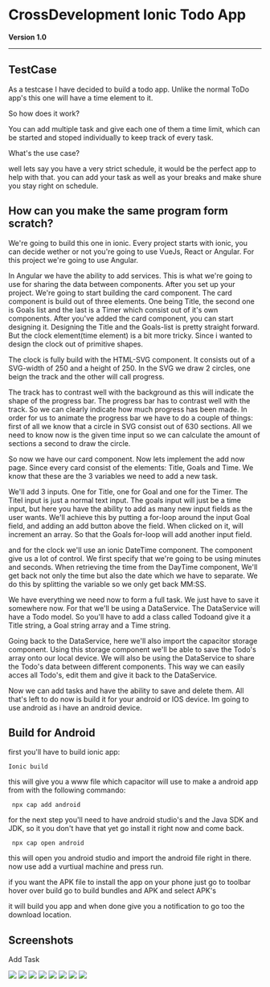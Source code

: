 # CrossDevelopment Ionic Todo App
**Version 1.0**


---

## TestCase

As a testcase I have decided to build a todo app. Unlike the normal ToDo app's this one will have a time element to it.

So how does it work?

You can add multiple task and give each one of them a time limit, which can be started and stoped individually to keep track of every task.

What's the use case? 

well lets say you have a very strict schedule, it would be the perfect app to help with that. you can add your task as well as your breaks and make shure you stay right on schedule.

## How can you make the same program form scratch? 

We're going to build this one in ionic. Every project starts with ionic, you can decide wether or not you're going to use VueJs, React or Angular. For this project we're going to use Angular.

In Angular we have the ability to add services. This is what we're going to use for sharing the data between components. 
After you set up your project. We're going to start building the card component. The card component is build out of three elements. One being Title, 
the second one is Goals list and the last is a Timer which consist out of it's own components. After you've added the card component, you can start designing it.
Designing the Title and the Goals-list is pretty straight forward. But the clock element(time element) is a bit more tricky. Since i wanted to design the clock out of primitive shapes.

The clock is fully build with the HTML-SVG component. It consists out of a SVG-width of 250 and a height of 250. In the SVG we draw 2 circles, one beign the track and the other will call progress.

The track has to contrast well with the background as this will indicate the shape of the progress bar. The progress bar has to contrast well with the track. 
So we can clearly indicate how much progress has been made.
In order for us to animate the progress bar we have to do a couple of things: 
first of all we know that a circle in SVG consist out of 630 sections. All we need to know now is the given time input so we can calculate the amount of sections a second to draw the circle.

So now we have our card component. Now lets implement the add now page. Since every card consist of the elements: Title, Goals and Time. We know that these are the 3 variables we need to add a new task.

We'll add 3 inputs. One for Title, one for Goal and one for the Timer. The Titel input is just a normal text input. 
The goals input will just be a time input, but here you have the ability to add as many new input fields as the user wants. 
We'll achieve this by putting a for-loop around the input Goal field, and adding an add button above the field. When clicked on it, will increment an array. So that the Goals for-loop will add another input field.

and for the clock we'll use an ionic DateTime component.
The component give us a lot of control. We first specify that we're going to be using minutes and seconds. When retrieving the time from the DayTime component, We'll get back not only the time but also the date which we have to separate. We do this by splitting the variable so we only get back MM:SS. 

We have everything we need now to form a full task. We just have to save it somewhere now. For that we'll be using a DataService. The DataService will have a Todo model. So you'll have to add a class called Todoand give it a Title string, a Goal string array and a Time string.

Going back to the DataService, here we'll also import the capacitor storage component. Using this storage component we'll be able to save the Todo's array onto our local device.
We will also be using the DataService to share the Todo's data between different components. This way we can easily acces all Todo's, edit them and give it back to the DataService.

Now we can add tasks and have the ability to save and delete them. All that's left to do now is build it for your android or IOS device.
Im going to use android as i have an android device.

## Build for Android

first you'll have to build ionic app:
```
Ionic build
```

this will give you a www file which capacitor will use to make a android app from with the following commando:


```
 npx cap add android 
```

for the next step you'll need to have android studio's and the Java SDK and JDK, so it you don't have that yet go install it right now and come back.

```
 npx cap open android 
```

this will open you android studio and import the android file right in there. now use add a vurtiual machine and press run.

if you want the APK file to install the app on your phone just go to toolbar hover over build go to build bundles and APK and select APK's

it will build you app and when done give you a notification to go too the download location.

## Screenshots 

Add Task

<img src="img/1.png"> <img src="img/2.png">
<img src="img/3.png">
<img src="img/4.png">
<img src="img/5.png">
<img src="img/6.png">
<img src="img/7.png">
<img src="img/8.png">







